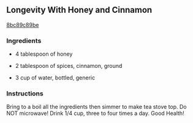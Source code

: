 ## Longevity With Honey and Cinnamon

[8bc89c89be](http://www.food.com/recipe/longevity-with-honey-and-cinnamon-359530)

### Ingredients

 - 4 tablespoon of honey

 - 2 tablespoon of spices, cinnamon, ground

 - 3 cup of water, bottled, generic

### Instructions

Bring to a boil all the ingredients then simmer to make tea stove top. Do NOT microwave! Drink 1/4 cup, three to four times a day. Good Health!